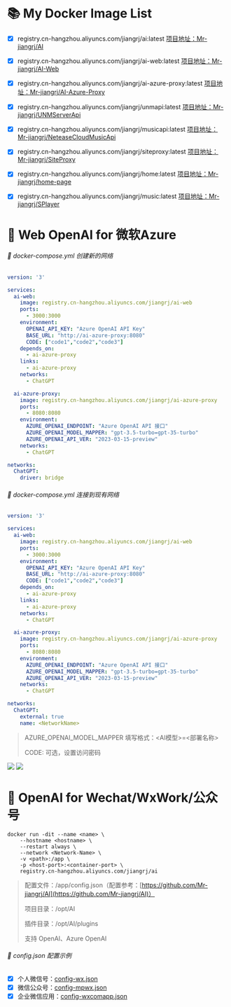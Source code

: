 # :books: My Docker Image List

- [x] registry.cn-hangzhou.aliyuncs.com/jiangrj/ai:latest [	项目地址：Mr-jiangrj/AI](https://github.com/Mr-jiangrj/AI)
- [x] registry.cn-hangzhou.aliyuncs.com/jiangrj/ai-web:latest [	项目地址：Mr-jiangrj/AI-Web](https://github.com/Mr-jiangrj/AI-Web)
- [x] registry.cn-hangzhou.aliyuncs.com/jiangrj/ai-azure-proxy:latest [	项目地址：Mr-jiangrj/AI-Azure-Proxy](https://github.com/Mr-jiangrj/AI-Azure-Proxy)
- [x] registry.cn-hangzhou.aliyuncs.com/jiangrj/unmapi:latest [	项目地址：Mr-jiangrj/UNMServerApi](https://github.com/Mr-jiangrj/UNMServerApi)
- [x] registry.cn-hangzhou.aliyuncs.com/jiangrj/musicapi:latest [	项目地址：Mr-jiangrj/NeteaseCloudMusicApi](https://github.com/Mr-jiangrj/NeteaseCloudMusicApi)
- [x] registry.cn-hangzhou.aliyuncs.com/jiangrj/siteproxy:latest [	项目地址：Mr-jiangrj/SiteProxy](https://github.com/Mr-jiangrj/SiteProxy)
- [x] registry.cn-hangzhou.aliyuncs.com/jiangrj/home:latest [	项目地址：Mr-jiangrj/home-page](https://github.com/Mr-jiangrj/home-page)
- [x] registry.cn-hangzhou.aliyuncs.com/jiangrj/music:latest [	项目地址：Mr-jiangrj/SPlayer](https://github.com/Mr-jiangrj/SPlayer)


# :bookmark_tabs: Web OpenAI for 微软Azure

###### :page_with_curl: docker-compose.yml 创建新的网络

```yaml
version: '3'

services:
  ai-web:
    image: registry.cn-hangzhou.aliyuncs.com/jiangrj/ai-web
    ports:
      - 3000:3000
    environment:
      OPENAI_API_KEY: "Azure OpenAI API Key"
      BASE_URL: "http://ai-azure-proxy:8080"
      CODE: ["code1","code2","code3"]
    depends_on:
      - ai-azure-proxy
    links:
      - ai-azure-proxy
    networks:
      - ChatGPT

  ai-azure-proxy:
    image: registry.cn-hangzhou.aliyuncs.com/jiangrj/ai-azure-proxy
    ports:
      - 8080:8080
    environment:
      AZURE_OPENAI_ENDPOINT: "Azure OpenAI API 接口"
      AZURE_OPENAI_MODEL_MAPPER: "gpt-3.5-turbo=gpt-35-turbo"
      AZURE_OPENAI_API_VER: "2023-03-15-preview"
    networks:
      - ChatGPT

networks:
  ChatGPT:
    driver: bridge
```
###### :page_with_curl: docker-compose.yml 连接到现有网络
```yaml
version: '3'

services:
  ai-web:
    image: registry.cn-hangzhou.aliyuncs.com/jiangrj/ai-web
    ports:
      - 3000:3000
    environment:
      OPENAI_API_KEY: "Azure OpenAI API Key"
      BASE_URL: "http://ai-azure-proxy:8080"
      CODE: ["code1","code2","code3"]
    depends_on:
      - ai-azure-proxy
    links:
      - ai-azure-proxy
    networks:
      - ChatGPT

  ai-azure-proxy:
    image: registry.cn-hangzhou.aliyuncs.com/jiangrj/ai-azure-proxy
    ports:
      - 8080:8080
    environment:
      AZURE_OPENAI_ENDPOINT: "Azure OpenAI API 接口"
      AZURE_OPENAI_MODEL_MAPPER: "gpt-3.5-turbo=gpt-35-turbo"
      AZURE_OPENAI_API_VER: "2023-03-15-preview"
    networks:
      - ChatGPT

networks:
  ChatGPT:
    external: true
    name: <NetworkName>
```
> AZURE_OPENAI_MODEL_MAPPER 填写格式：<AI模型>=<部署名称>
> 
> CODE: 可选，设置访问密码

![](https://ghproxy.com/https://github.com/Mr-jiangrj/README/blob/main/Snipaste_2023-06-03_20-16-06.png)
![](https://ghproxy.com/https://github.com/Mr-jiangrj/README/blob/main/Snipaste_2023-06-03_20-16-25.png)

# :bookmark_tabs: OpenAI for Wechat/WxWork/公众号

```shell
docker run -dit --name <name> \
    --hostname <hostname> \
    --restart always \
    --network <Network-Name> \
    -v <path>:/app \
    -p <host-port>:<container-port> \
    registry.cn-hangzhou.aliyuncs.com/jiangrj/ai
```
> 配置文件：/app/config.json（配置参考：[https://github.com/Mr-jiangrj/AI](https://github.com/Mr-jiangrj/AI)）
> 
> 项目目录：/opt/AI
> 
> 插件目录：/opt/AI/plugins
> 
> 支持 OpenAI、Azure OpenAI

###### :page_with_curl: config.json 配置示例

- [x] 个人微信号：[config-wx.json](https://github.com/Mr-jiangrj/README/blob/main/config-wx.json)
- [x] 微信公众号：[config-mpwx.json](https://github.com/Mr-jiangrj/README/blob/main/config-mpwx.json)
- [x] 企业微信应用：[config-wxcomapp.json](https://github.com/Mr-jiangrj/README/blob/main/config-wxcomapp.json)
